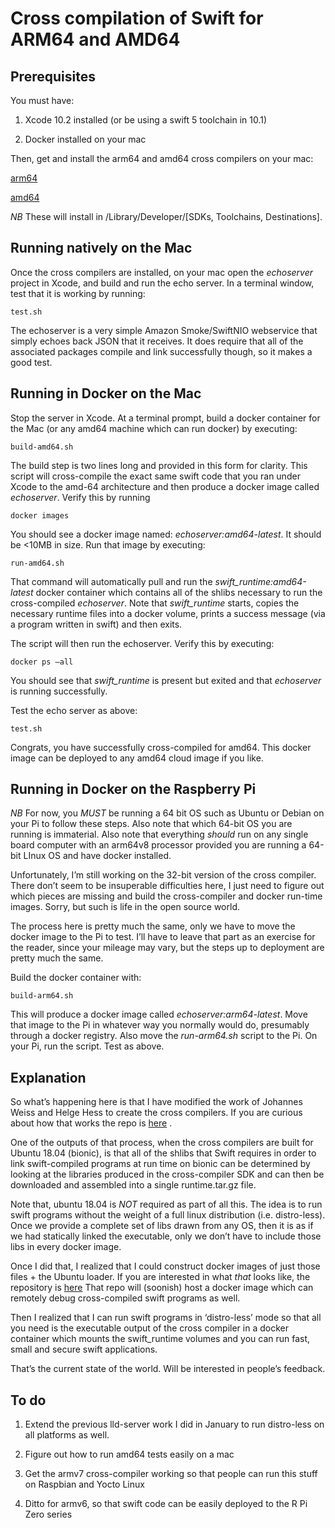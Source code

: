 # Cross compilation of Swift for ARM64 and AMD64

## Prerequisites
You must have:

1.  Xcode 10.2 installed (or be using a swift 5 toolchain in 10.1)

2.  Docker installed on your mac

Then, get and install the arm64 and amd64 cross compilers on your mac:

[arm64](https://drive.google.com/file/d/16wtHZRcfkaMMq_53vMcBl1pt7hf_1K0l) 

[amd64](https://drive.google.com/open?id=1y-tX00iuLk6LVluAK7r13f30Up6Bya8N)

*NB* These will install in /Library/Developer/[SDKs, Toolchains, Destinations].

## Running natively on the Mac
Once the cross compilers are installed, on your mac open the _echoserver_ project in Xcode, and build and run the echo server.  In a terminal window, test that it is working by running:

`test.sh`

The echoserver is a very simple Amazon Smoke/SwiftNIO webservice that simply echoes back JSON that it receives.  It does require that all of the associated packages compile and link successfully though, so it makes a good test.

## Running in Docker on the Mac

Stop the server in Xcode.  At a terminal prompt, build a docker container for the Mac (or any amd64 machine which can run docker) by executing:

`build-amd64.sh`

The build step is two lines long and provided in this form for clarity.  This script will cross-compile the exact same swift code that you ran under Xcode to the amd-64 architecture and then produce a docker image called _echoserver_.  Verify this by running 

`docker images`

You should see a docker image named: _echoserver:amd64-latest_.  It should be <10MB in size.  Run that image by executing:

`run-amd64.sh`

That command will automatically pull and run the _swift_runtime:amd64-latest_ docker container which contains all of the shlibs necessary to run the cross-compiled _echoserver_.    Note that _swift_runtime_ starts, copies the necessary runtime files into a docker volume, prints a success message (via a program written in swift) and then exits.  

The script will then run the echoserver.  Verify this by executing:

`docker ps —all`

You should see that _swift_runtime_ is present but exited and that _echoserver_ is running successfully.  

Test the echo server as above:

`test.sh`

Congrats, you have successfully cross-compiled for amd64.  This docker image can be deployed to any amd64 cloud image if you like.

## Running in Docker on the Raspberry Pi

*NB* For now, you _*MUST*_ be running a 64 bit OS such as Ubuntu or Debian on your Pi to follow these steps.   Also note that which 64-bit OS you are running is immaterial.  Also note that everything _should_ run on any single board computer with an arm64v8 processor provided you are running a 64-bit LInux OS and have docker installed.
 
Unfortunately, I’m still working on the 32-bit version of the cross compiler. There don’t seem to be insuperable difficulties here, I just need to figure out which pieces are missing and build the cross-compiler and docker run-time images.  Sorry, but such is life in the open source world.

The process here is pretty much the same, only we have to move the docker image to the Pi to test.  I’ll have to leave that part as an exercise for the reader, since your mileage may vary, but the steps up to deployment are pretty much the same.  

Build the docker container with:

`build-arm64.sh`

This will produce a docker image called _echoserver:arm64-latest_.  Move that image to the Pi in whatever way you normally would do, presumably through a docker registry.  Also move the _run-arm64.sh_ script to the Pi.  On your Pi, run the script.  Test as above.

## Explanation

So what’s happening here is that I have modified the work of Johannes Weiss and Helge Hess to create the cross compilers.  If you are curious about how that works the repo is [here](https://github.com/CSCIX65G/swift-mac2arm-x-compile-toolchain) . 

One of the outputs of that process, when the cross compilers are built for Ubuntu 18.04 (bionic), is that all of the shlibs that Swift requires in order to link swift-compiled programs at run time on bionic can be determined by looking at the libraries produced in the cross-compiler SDK and can then be downloaded and assembled into a single runtime.tar.gz file.  

Note that, ubuntu 18.04 is *NOT* required as part of all this.  The idea is to run swift programs without the weight of a full linux distribution (i.e. distro-less).  Once we provide a complete set of libs drawn from any OS, then it is as if we had statically linked the executable, only we don’t have to include those libs in every docker image.

Once I did that, I realized that I could construct docker images of just those files + the Ubuntu loader.  If you are interested in what _that_ looks like, the repository is [here](https://github.com/CSCIX65G/swift-remote-debug)  That repo will (soonish) host a docker image which can remotely debug cross-compiled swift programs as well.

Then I realized that I can run swift programs in ‘distro-less’ mode so that all you need is the executable output of the cross compiler in a docker container which mounts the swift_runtime volumes and you can run fast, small and secure swift applications.

That’s the current state of the world.  Will be interested in people’s feedback.

## To do

1. Extend the previous lld-server work I did in January to run distro-less on all platforms as well.
 
2. Figure out how to run amd64 tests easily on a mac
 
3. Get the armv7 cross-compiler working so that people can run this stuff on Raspbian and Yocto Linux
 
4. Ditto for armv6, so that swift code can be easily deployed to the R Pi Zero series
